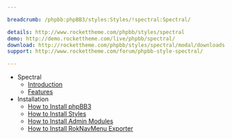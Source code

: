 ```yaml
---

breadcrumb: /phpbb:phpBB3/styles:Styles/!spectral:Spectral/

details: http://www.rockettheme.com/phpbb/styles/spectral
demo: http://demo.rockettheme.com/live/phpbb/spectral/
download: http://rockettheme.com/phpbb/styles/spectral/modal/downloads
support: http://www.rockettheme.com/forum/phpbb-style-spectral/

---
```


* Spectral
	* [Introduction](INDEX.md#introduction)
	* [Features](INDEX.md#features)
* Installation
	* [How to Install phpBB3](../../start/install.md)
	* [How to Install Styles](../../start/styles.md)
	* [How to Install Admin Modules](../../start/styles.md#installing-administrative-modules)
	* [How to Install RokNavMenu Exporter](../../modules/roknavmenu.md)